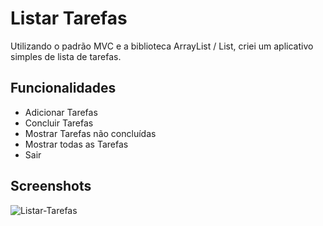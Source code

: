 
# Listar Tarefas

Utilizando o padrão MVC e a biblioteca ArrayList / List, criei um aplicativo simples de lista de tarefas.


## Funcionalidades

- Adicionar Tarefas
- Concluir Tarefas
- Mostrar Tarefas não concluídas
- Mostrar todas as Tarefas
- Sair


## Screenshots
![Listar-Tarefas](https://github.com/allyson-sousa/tarefas-crud/assets/107058501/9b6bb0cd-0add-4170-8f32-c4b1a6d46470)



